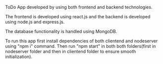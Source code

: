 ToDo App developed by using both frontend and backend technologies.

The frontend is developed using react.js and the backend is developed using node.js and express.js.

The database functionality is handled using MongoDB.

To run this app first install dependencies of both clientend and nodeserver using "npm i" command. Then run "npm start" in both both folders(first in nodeserver folder and then in clientend folder to ensure smooth initialization).